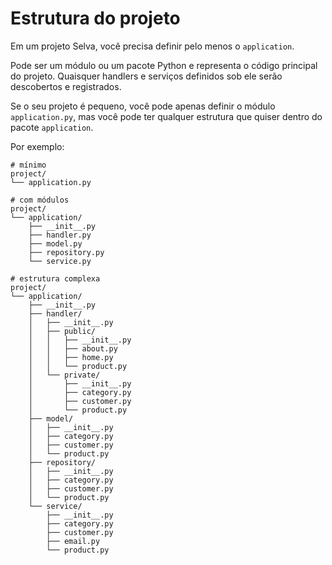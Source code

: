 # Estrutura do projeto

Em um projeto Selva, você precisa definir pelo menos o `application`.

Pode ser um módulo ou um pacote Python e representa o código principal do projeto.
Quaisquer handlers e serviços definidos sob ele serão descobertos e registrados.

Se o seu projeto é pequeno, você pode apenas definir o módulo `application.py`,
mas você pode ter qualquer estrutura que quiser dentro do pacote `application`.

Por exemplo:

```
# mínimo
project/
└── application.py

# com módulos
project/
└── application/
    ├── __init__.py
    ├── handler.py
    ├── model.py
    ├── repository.py
    └── service.py

# estrutura complexa
project/
└── application/
    ├── __init__.py
    ├── handler/
    │   ├── __init__.py
    │   ├── public/
    │   │   ├── __init__.py
    │   │   ├── about.py
    │   │   ├── home.py
    │   │   └── product.py
    │   └── private/
    │       ├── __init__.py
    │       ├── category.py
    │       ├── customer.py
    │       └── product.py
    ├── model/
    │   ├── __init__.py
    │   ├── category.py
    │   ├── customer.py
    │   └── product.py
    ├── repository/
    │   ├── __init__.py
    │   ├── category.py
    │   ├── customer.py
    │   └── product.py
    └── service/
        ├── __init__.py
        ├── category.py
        ├── customer.py
        ├── email.py
        └── product.py
```
